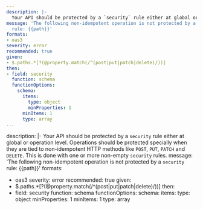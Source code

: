 ```yaml
---
description: |-
  Your API should be protected by a `security` rule either at global or operation level. Operations should be protected specially when they are tied to non-idempotent HTTP methods like `POST`, `PUT`, `PATCH` and `DELETE`. This is done with one or more non-empty `security` rules.
message: 'The following non-idempotent operation is not protected by a `security`
  rule: {{path}}'
formats:
- oas3
severity: error
recommended: true
given:
- $.paths.*[?(@property.match(/^(post|put|patch|delete)/))]
then:
- field: security
  function: schema
  functionOptions:
    schema:
      items:
        type: object
        minProperties: 1
      minItems: 1
      type: array
...
```

description: |-
  Your API should be protected by a `security` rule either at global or operation level. Operations should be protected specially when they are tied to non-idempotent HTTP methods like `POST`, `PUT`, `PATCH` and `DELETE`. This is done with one or more non-empty `security` rules.
message: 'The following non-idempotent operation is not protected by a `security`
  rule: {{path}}'
formats:
- oas3
severity: error
recommended: true
given:
- $.paths.*[?(@property.match(/^(post|put|patch|delete)/))]
then:
- field: security
  function: schema
  functionOptions:
    schema:
      items:
        type: object
        minProperties: 1
      minItems: 1
      type: array